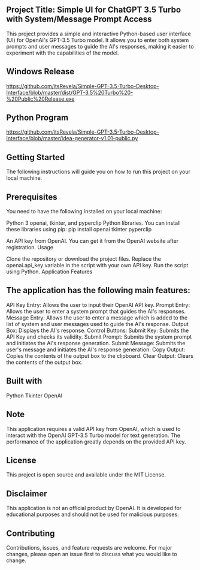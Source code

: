 ## Project Title: Simple UI for ChatGPT 3.5 Turbo with System/Message Prompt Access

This project provides a simple and interactive Python-based user interface (UI) for OpenAI's GPT-3.5 Turbo model. It allows you to enter both system prompts and user messages to guide the AI's responses, making it easier to experiment with the capabilities of the model.

## Windows Release
https://github.com/itsRevela/Simple-GPT-3.5-Turbo-Desktop-Interface/blob/master/dist/GPT-3.5%20Turbo%20-%20Public%20Release.exe

## Python Program
https://github.com/itsRevela/Simple-GPT-3.5-Turbo-Desktop-Interface/blob/master/idea-generator-v1.01-public.py

## Getting Started

The following instructions will guide you on how to run this project on your local machine.

## Prerequisites

You need to have the following installed on your local machine:

Python 3
openai, tkinter, and pyperclip Python libraries. You can install these libraries using pip:
pip install openai tkinter pyperclip

An API key from OpenAI. You can get it from the OpenAI website after registration.
Usage

Clone the repository or download the project files.
Replace the openai.api_key variable in the script with your own API key.
Run the script using Python.
Application Features

## The application has the following main features:

API Key Entry: Allows the user to input their OpenAI API key.
Prompt Entry: Allows the user to enter a system prompt that guides the AI's responses.
Message Entry: Allows the user to enter a message which is added to the list of system and user messages used to guide the AI's response.
Output Box: Displays the AI's response.
Control Buttons:
Submit Key: Submits the API Key and checks its validity.
Submit Prompt: Submits the system prompt and initiates the AI's response generation.
Submit Message: Submits the user's message and initiates the AI's response generation.
Copy Output: Copies the contents of the output box to the clipboard.
Clear Output: Clears the contents of the output box.

## Built with

Python
Tkinter
OpenAI

## Note

This application requires a valid API key from OpenAI, which is used to interact with the OpenAI GPT-3.5 Turbo model for text generation. The performance of the application greatly depends on the provided API key.

## License

This project is open source and available under the MIT License.

## Disclaimer

This application is not an official product by OpenAI. It is developed for educational purposes and should not be used for malicious purposes.

## Contributing

Contributions, issues, and feature requests are welcome. For major changes, please open an issue first to discuss what you would like to change.
